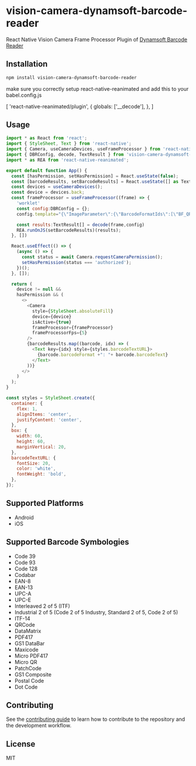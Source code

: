 # vision-camera-dynamsoft-barcode-reader

React Native Vision Camera Frame Processor Plugin of [Dynamsoft Barcode Reader](https://www.dynamsoft.com/barcode-reader/overview/)

## Installation

```sh
npm install vision-camera-dynamsoft-barcode-reader
```

make sure you correctly setup react-native-reanimated and add this to your babel.config.js

[
  'react-native-reanimated/plugin',
  {
    globals: ['__decode'],
  },
]

## Usage

```js
import * as React from 'react';
import { StyleSheet, Text } from 'react-native';
import { Camera, useCameraDevices, useFrameProcessor } from 'react-native-vision-camera';
import { DBRConfig, decode, TextResult } from 'vision-camera-dynamsoft-barcode-reader';
import * as REA from 'react-native-reanimated';

export default function App() {
  const [hasPermission, setHasPermission] = React.useState(false);
  const [barcodeResults, setBarcodeResults] = React.useState([] as TextResult[]);
  const devices = useCameraDevices();
  const device = devices.back;
  const frameProcessor = useFrameProcessor((frame) => {
    'worklet'
    const config:DBRConfig = {};
    config.template="{\"ImageParameter\":{\"BarcodeFormatIds\":[\"BF_QR_CODE\"],\"Description\":\"\",\"Name\":\"Settings\"},\"Version\":\"3.0\"}"; //scan qrcode only

    const results:TextResult[] = decode(frame,config)
    REA.runOnJS(setBarcodeResults)(results);
  }, [])

  React.useEffect(() => {
    (async () => {
      const status = await Camera.requestCameraPermission();
      setHasPermission(status === 'authorized');
    })();
  }, []);

  return (
    device != null &&
    hasPermission && (
      <>
        <Camera
          style={StyleSheet.absoluteFill}
          device={device}
          isActive={true}
          frameProcessor={frameProcessor}
          frameProcessorFps={5}
        />
        {barcodeResults.map((barcode, idx) => (
          <Text key={idx} style={styles.barcodeTextURL}>
            {barcode.barcodeFormat +": "+ barcode.barcodeText}
          </Text>
        ))}
      </>
    )
  );
}

const styles = StyleSheet.create({
  container: {
    flex: 1,
    alignItems: 'center',
    justifyContent: 'center',
  },
  box: {
    width: 60,
    height: 60,
    marginVertical: 20,
  },
  barcodeTextURL: {
    fontSize: 20,
    color: 'white',
    fontWeight: 'bold',
  },
});

```

## Supported Platforms

* Android
* iOS

## Supported Barcode Symbologies

* Code 39
* Code 93
* Code 128
* Codabar
* EAN-8
* EAN-13
* UPC-A
* UPC-E
* Interleaved 2 of 5 (ITF)
* Industrial 2 of 5 (Code 2 of 5 Industry, Standard 2 of 5, Code 2 of 5)
* ITF-14 
* QRCode
* DataMatrix
* PDF417
* GS1 DataBar
* Maxicode
* Micro PDF417
* Micro QR
* PatchCode
* GS1 Composite
* Postal Code
* Dot Code


## Contributing

See the [contributing guide](CONTRIBUTING.md) to learn how to contribute to the repository and the development workflow.

## License

MIT
